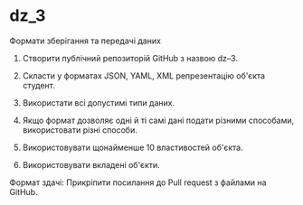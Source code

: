 # dz_3
Формати зберігання та передачі даних

1. Створити публічний репозиторій GitHub з назвою dz–3.

2. Скласти у форматах JSON, YAML, XML репрезентацію об'єкта студент.

3. Використати всі допустимі типи даних.

4. Якщо формат дозволяє одні й ті самі дані подати різними способами, використовати різні способи.

5. Використовувати щонайменше 10 властивостей об'єкта.

6. Використовувати вкладені об'єкти.

Формат здачі: Прикріпити посилання до Pull request з файлами на GitHub.
